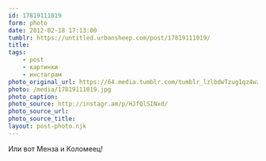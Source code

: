 ```yaml
---
id: 17819111019
form: photo
date: 2012-02-18 17:13:00
tumblr: https://untitled.urbansheep.com/post/17819111019/
title:
tags:
    - post
    - картинки
    - инстаграм
photo_original_url: https://64.media.tumblr.com/tumblr_lzlbdwTzug1qz4wzio1_640.jpg
photo: /media/17819111019.jpg
photo_caption: 
photo_source: http://instagr.am/p/HJfQlSINxd/
photo_source_url:
photo_source_title:
layout: post-photo.njk
---
```


<p>Или вот Менза и Коломеец!</p>
